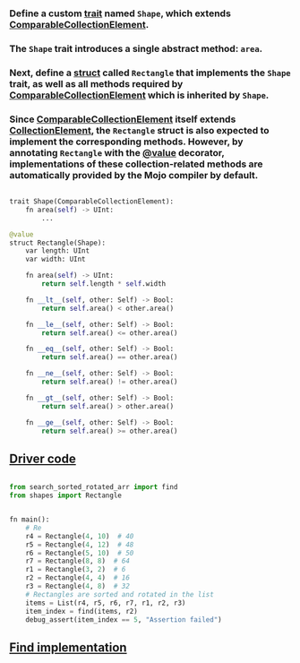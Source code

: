 ### Define a custom [trait](https://docs.modular.com/mojo/manual/traits) named `Shape`, which extends [ComparableCollectionElement](https://docs.modular.com/mojo/stdlib/builtin/value/ComparableCollectionElement). 

### The `Shape` trait introduces a single abstract method: `area`.

### Next, define a [struct](https://docs.modular.com/mojo/manual/structs) called `Rectangle` that implements the `Shape` trait, as well as all methods required by [ComparableCollectionElement](https://docs.modular.com/mojo/stdlib/builtin/value/ComparableCollectionElement) which is inherited by `Shape`.

### Since [ComparableCollectionElement](https://docs.modular.com/mojo/stdlib/builtin/value/ComparableCollectionElement) itself extends [CollectionElement](https://docs.modular.com/mojo/stdlib/builtin/value/CollectionElement), the `Rectangle` struct is also expected to implement the corresponding methods. However, by annotating `Rectangle` with the [@value](https://docs.modular.com/mojo/manual/decorators/value/) decorator, implementations of these collection-related methods are automatically provided by the Mojo compiler by default.

```python

trait Shape(ComparableCollectionElement):
    fn area(self) -> UInt:
        ...

@value
struct Rectangle(Shape):
    var length: UInt
    var width: UInt

    fn area(self) -> UInt:
        return self.length * self.width

    fn __lt__(self, other: Self) -> Bool:
        return self.area() < other.area()

    fn __le__(self, other: Self) -> Bool:
        return self.area() <= other.area()

    fn __eq__(self, other: Self) -> Bool:
        return self.area() == other.area()

    fn __ne__(self, other: Self) -> Bool:
        return self.area() != other.area()

    fn __gt__(self, other: Self) -> Bool:
        return self.area() > other.area()

    fn __ge__(self, other: Self) -> Bool:
        return self.area() >= other.area()

```
## [Driver code](https://github.com/ratulb/mojo_programming/blob/main/codes/custom_struct_compare.mojo)
```python

from search_sorted_rotated_arr import find
from shapes import Rectangle


fn main():
    # Re
    r4 = Rectangle(4, 10)  # 40
    r5 = Rectangle(4, 12)  # 48
    r6 = Rectangle(5, 10)  # 50
    r7 = Rectangle(8, 8)  # 64
    r1 = Rectangle(3, 2)  # 6
    r2 = Rectangle(4, 4)  # 16
    r3 = Rectangle(4, 8)  # 32
    # Rectangles are sorted and rotated in the list
    items = List(r4, r5, r6, r7, r1, r2, r3)
    item_index = find(items, r2)
    debug_assert(item_index == 5, "Assertion failed")

```
## [Find implementation]()
